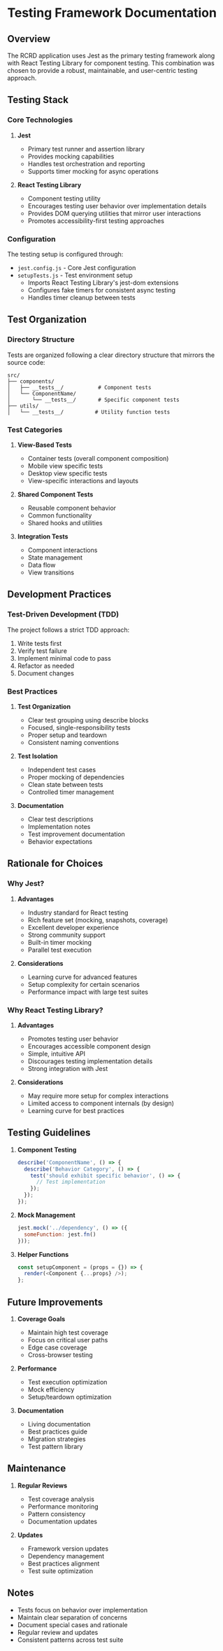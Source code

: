 # Testing Framework Documentation

## Overview

The RCRD application uses Jest as the primary testing framework along with React Testing Library for component testing. This combination was chosen to provide a robust, maintainable, and user-centric testing approach.

## Testing Stack

### Core Technologies

1. **Jest**
   - Primary test runner and assertion library
   - Provides mocking capabilities
   - Handles test orchestration and reporting
   - Supports timer mocking for async operations

2. **React Testing Library**
   - Component testing utility
   - Encourages testing user behavior over implementation details
   - Provides DOM querying utilities that mirror user interactions
   - Promotes accessibility-first testing approaches

### Configuration

The testing setup is configured through:
- `jest.config.js` - Core Jest configuration
- `setupTests.js` - Test environment setup
  - Imports React Testing Library's jest-dom extensions
  - Configures fake timers for consistent async testing
  - Handles timer cleanup between tests

## Test Organization

### Directory Structure

Tests are organized following a clear directory structure that mirrors the source code:

```
src/
├── components/
│   ├── __tests__/           # Component tests
│   └── ComponentName/
│       └── __tests__/       # Specific component tests
├── utils/
│   └── __tests__/          # Utility function tests
```

### Test Categories

1. **View-Based Tests**
   - Container tests (overall component composition)
   - Mobile view specific tests
   - Desktop view specific tests
   - View-specific interactions and layouts

2. **Shared Component Tests**
   - Reusable component behavior
   - Common functionality
   - Shared hooks and utilities

3. **Integration Tests**
   - Component interactions
   - State management
   - Data flow
   - View transitions

## Development Practices

### Test-Driven Development (TDD)

The project follows a strict TDD approach:
1. Write tests first
2. Verify test failure
3. Implement minimal code to pass
4. Refactor as needed
5. Document changes

### Best Practices

1. **Test Organization**
   - Clear test grouping using describe blocks
   - Focused, single-responsibility tests
   - Proper setup and teardown
   - Consistent naming conventions

2. **Test Isolation**
   - Independent test cases
   - Proper mocking of dependencies
   - Clean state between tests
   - Controlled timer management

3. **Documentation**
   - Clear test descriptions
   - Implementation notes
   - Test improvement documentation
   - Behavior expectations

## Rationale for Choices

### Why Jest?

1. **Advantages**
   - Industry standard for React testing
   - Rich feature set (mocking, snapshots, coverage)
   - Excellent developer experience
   - Strong community support
   - Built-in timer mocking
   - Parallel test execution

2. **Considerations**
   - Learning curve for advanced features
   - Setup complexity for certain scenarios
   - Performance impact with large test suites

### Why React Testing Library?

1. **Advantages**
   - Promotes testing user behavior
   - Encourages accessible component design
   - Simple, intuitive API
   - Discourages testing implementation details
   - Strong integration with Jest

2. **Considerations**
   - May require more setup for complex interactions
   - Limited access to component internals (by design)
   - Learning curve for best practices

## Testing Guidelines

1. **Component Testing**
   ```javascript
   describe('ComponentName', () => {
     describe('Behavior Category', () => {
       test('should exhibit specific behavior', () => {
         // Test implementation
       });
     });
   });
   ```

2. **Mock Management**
   ```javascript
   jest.mock('../dependency', () => ({
     someFunction: jest.fn()
   }));
   ```

3. **Helper Functions**
   ```javascript
   const setupComponent = (props = {}) => {
     render(<Component {...props} />);
   };
   ```

## Future Improvements

1. **Coverage Goals**
   - Maintain high test coverage
   - Focus on critical user paths
   - Edge case coverage
   - Cross-browser testing

2. **Performance**
   - Test execution optimization
   - Mock efficiency
   - Setup/teardown optimization

3. **Documentation**
   - Living documentation
   - Best practices guide
   - Migration strategies
   - Test pattern library

## Maintenance

1. **Regular Reviews**
   - Test coverage analysis
   - Performance monitoring
   - Pattern consistency
   - Documentation updates

2. **Updates**
   - Framework version updates
   - Dependency management
   - Best practices alignment
   - Test suite optimization

## Notes

- Tests focus on behavior over implementation
- Maintain clear separation of concerns
- Document special cases and rationale
- Regular review and updates
- Consistent patterns across test suite
